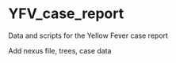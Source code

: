 # YFV_case_report

Data and scripts for the Yellow Fever case report

Add nexus file, trees, case data

